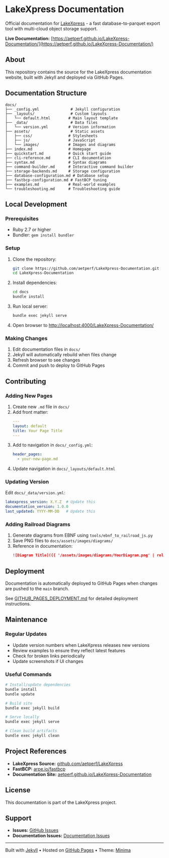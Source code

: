 # LakeXpress Documentation

Official documentation for [LakeXpress](https://github.com/aetperf/LakeXpress) - a fast database-to-parquet export tool with multi-cloud object storage support.

**Live Documentation:** [https://aetperf.github.io/LakeXpress-Documentation/](https://aetperf.github.io/LakeXpress-Documentation/)

## About

This repository contains the source for the LakeXpress documentation website, built with Jekyll and deployed via GitHub Pages.

## Documentation Structure

```
docs/
├── _config.yml              # Jekyll configuration
├── _layouts/                # Custom layouts
│   └── default.html        # Main layout template
├── _data/                   # Data files
│   └── version.yml         # Version information
├── assets/                  # Static assets
│   ├── css/                # Stylesheets
│   ├── js/                 # JavaScript
│   └── images/             # Images and diagrams
├── index.md                # Homepage
├── quickstart.md           # Quick start guide
├── cli-reference.md        # CLI documentation
├── syntax.md               # Syntax diagrams
├── command-builder.md      # Interactive command builder
├── storage-backends.md     # Storage configuration
├── database-configuration.md # Database setup
├── fastbcp-configuration.md # FastBCP tuning
├── examples.md             # Real-world examples
└── troubleshooting.md      # Troubleshooting guide
```

## Local Development

### Prerequisites

- Ruby 2.7 or higher
- Bundler: `gem install bundler`

### Setup

1. Clone the repository:
   ```bash
   git clone https://github.com/aetperf/LakeXpress-Documentation.git
   cd LakeXpress-Documentation
   ```

2. Install dependencies:
   ```bash
   cd docs
   bundle install
   ```

3. Run local server:
   ```bash
   bundle exec jekyll serve
   ```

4. Open browser to [http://localhost:4000/LakeXpress-Documentation/](http://localhost:4000/LakeXpress-Documentation/)

### Making Changes

1. Edit documentation files in `docs/`
2. Jekyll will automatically rebuild when files change
3. Refresh browser to see changes
4. Commit and push to deploy to GitHub Pages

## Contributing

### Adding New Pages

1. Create new `.md` file in `docs/`
2. Add front matter:
   ```yaml
   ---
   layout: default
   title: Your Page Title
   ---
   ```
3. Add to navigation in `docs/_config.yml`:
   ```yaml
   header_pages:
     - your-new-page.md
   ```
4. Update navigation in `docs/_layouts/default.html`

### Updating Version

Edit `docs/_data/version.yml`:
```yaml
lakexpress_version: X.Y.Z  # Update this
documentation_version: 1.0.0
last_updated: YYYY-MM-DD   # Update this
```

### Adding Railroad Diagrams

1. Generate diagrams from EBNF using `tools/ebnf_to_railroad_js.py`
2. Save PNG files to `docs/assets/images/diagrams/`
3. Reference in documentation:
   ```markdown
   ![Diagram Title]({{ '/assets/images/diagrams/YourDiagram.png' | relative_url }})
   ```

## Deployment

Documentation is automatically deployed to GitHub Pages when changes are pushed to the `main` branch.

See [GITHUB_PAGES_DEPLOYMENT.md](GITHUB_PAGES_DEPLOYMENT.md) for detailed deployment instructions.

## Maintenance

### Regular Updates

- Update version numbers when LakeXpress releases new versions
- Review examples to ensure they reflect latest features
- Check for broken links periodically
- Update screenshots if UI changes

### Useful Commands

```bash
# Install/update dependencies
bundle install
bundle update

# Build site
bundle exec jekyll build

# Serve locally
bundle exec jekyll serve

# Clean build artifacts
bundle exec jekyll clean
```

## Project References

- **LakeXpress Source:** [github.com/aetperf/LakeXpress](https://github.com/aetperf/LakeXpress)
- **FastBCP:** [arpe.io/fastbcp](https://www.arpe.io/fastbcp/)
- **Documentation Site:** [aetperf.github.io/LakeXpress-Documentation](https://aetperf.github.io/LakeXpress-Documentation/)

## License

This documentation is part of the LakeXpress project.

## Support

- **Issues:** [GitHub Issues](https://github.com/aetperf/LakeXpress/issues)
- **Documentation Issues:** [Documentation Issues](https://github.com/aetperf/LakeXpress-Documentation/issues)

---

Built with [Jekyll](https://jekyllrb.com/) • Hosted on [GitHub Pages](https://pages.github.com/) • Theme: [Minima](https://github.com/jekyll/minima)

